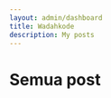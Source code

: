 ```yaml
---
layout: admin/dashboard
title: Wadahkode
description: My posts
---
```


<h1>Semua post</h1>

<div class="uk-card @uk-card-default uk-box-shadow-small">
    <div class="uk-card-body uk-overflow-auto" style="padding: 0">
        <table id="view-post" class="uk-table uk-table-divider"></table>
    </div>
</div>